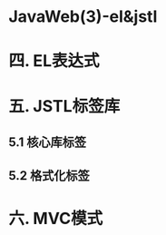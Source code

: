 # JavaWeb(3)-el&jstl

# 四. EL表达式











# 五. JSTL标签库

## 5.1 核心库标签











## 5.2 格式化标签







# 六. MVC模式